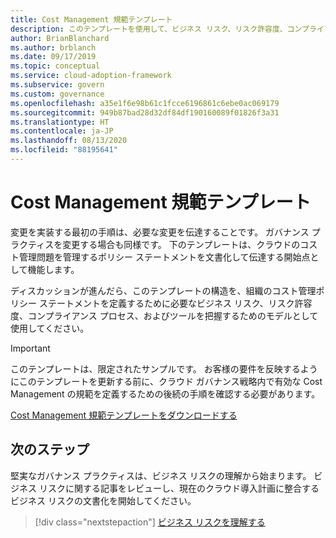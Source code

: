 ```yaml
---
title: Cost Management 規範テンプレート
description: このテンプレートを使用して、ビジネス リスク、リスク許容度、コンプライアンス プロセス、およびツールを取り込む Cost Management ポリシー ステートメントを定義します。
author: BrianBlanchard
ms.author: brblanch
ms.date: 09/17/2019
ms.topic: conceptual
ms.service: cloud-adoption-framework
ms.subservice: govern
ms.custom: governance
ms.openlocfilehash: a35e1f6e98b61c1fcce6196861c6ebe0ac069179
ms.sourcegitcommit: 949b87bad28d32df84df190160089f01826f3a31
ms.translationtype: HT
ms.contentlocale: ja-JP
ms.lasthandoff: 08/13/2020
ms.locfileid: "88195641"
---
```

# <a name="cost-management-discipline-template"></a>Cost Management 規範テンプレート

変更を実装する最初の手順は、必要な変更を伝達することです。 ガバナンス プラクティスを変更する場合も同様です。 下のテンプレートは、クラウドのコスト管理問題を管理するポリシー ステートメントを文書化して伝達する開始点として機能します。

ディスカッションが進んだら、このテンプレートの構造を、組織のコスト管理ポリシー ステートメントを定義するために必要なビジネス リスク、リスク許容度、コンプライアンス プロセス、およびツールを把握するためのモデルとして使用してください。

> [!IMPORTANT]
> このテンプレートは、限定されたサンプルです。 お客様の要件を反映するようにこのテンプレートを更新する前に、クラウド ガバナンス戦略内で有効な Cost Management の規範を定義するための後続の手順を確認する必要があります。

[Cost Management 規範テンプレートをダウンロードする](https://raw.githubusercontent.com/microsoft/CloudAdoptionFramework/master/govern/cost-management-discipline-template.docx)

## <a name="next-steps"></a>次のステップ

堅実なガバナンス プラクティスは、ビジネス リスクの理解から始まります。 ビジネス リスクに関する記事をレビューし、現在のクラウド導入計画に整合するビジネス リスクの文書化を開始してください。

> [!div class="nextstepaction"]
> [ビジネス リスクを理解する](./business-risks.md)
